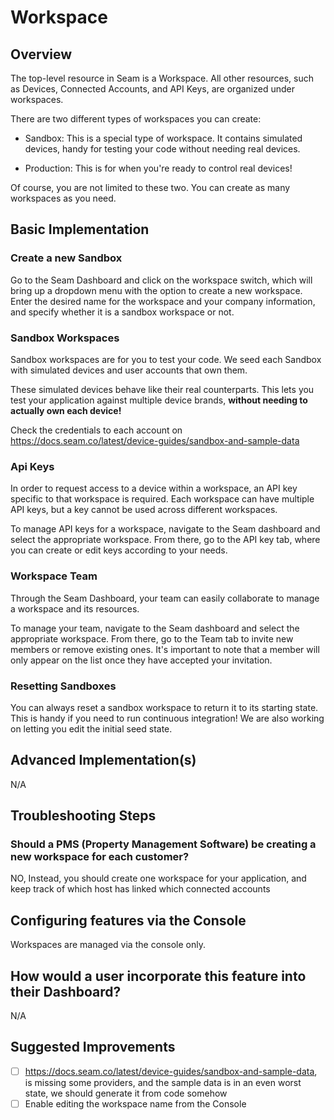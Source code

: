 
# Workspace

## Overview

The top-level resource in Seam is a Workspace. All other resources, such as Devices, Connected Accounts, and API Keys, are organized under workspaces.

There are two different types of workspaces you can create:

* Sandbox: This is a special type of workspace. It contains simulated devices, handy for testing your code without needing real devices.

* Production: This is for when you're ready to control real devices!

Of course, you are not limited to these two. You can create as many workspaces as you need.

## Basic Implementation

### Create a new Sandbox

Go to the Seam Dashboard and click on the workspace switch, which will bring up a dropdown menu with the option to create a new workspace. Enter the desired name for the workspace and your company information, and specify whether it is a sandbox workspace or not.

### Sandbox Workspaces

Sandbox workspaces are for you to test your code. We seed each Sandbox with simulated devices and user accounts that own them.

These simulated devices behave like their real counterparts. This lets you test your application against multiple device brands, **without needing to actually own each device!**

Check the credentials to each account on https://docs.seam.co/latest/device-guides/sandbox-and-sample-data

### Api Keys

In order to request access to a device within a workspace, an API key specific to that workspace is required. Each workspace can have multiple API keys, but a key cannot be used across different workspaces.

To manage API keys for a workspace, navigate to the Seam dashboard and select the appropriate workspace. From there, go to the API key tab, where you can create or edit keys according to your needs.

### Workspace Team

Through the Seam Dashboard, your team can easily collaborate to manage a workspace and its resources.

To manage your team, navigate to the Seam dashboard and select the appropriate workspace. From there, go to the Team tab to invite new members or remove existing ones. It's important to note that a member will only appear on the list once they have accepted your invitation.

### Resetting Sandboxes

You can always reset a sandbox workspace to return it to its starting state. This is handy if you need to run continuous integration! We are also working on letting you edit the initial seed state.

## Advanced Implementation(s)

N/A

## Troubleshooting Steps

### Should a PMS (Property Management Software) be creating a new workspace for each customer?

NO, Instead, you should create one workspace for your application, and keep track of which host has linked which connected accounts

## Configuring features via the Console

Workspaces are managed via the console only.

## How would a user incorporate this feature into their Dashboard?

N/A

## Suggested Improvements

- [ ] https://docs.seam.co/latest/device-guides/sandbox-and-sample-data, is missing some providers, and the sample data is in an even worst state, we should generate it from code somehow
- [ ] Enable editing the workspace name from the Console
